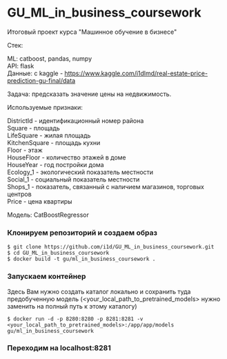 # GU_ML_in_business_coursework
Итоговый проект курса "Машинное обучение в бизнесе"

Стек:

ML: catboost, pandas, numpy<br>
API: flask<br>
Данные: с kaggle - https://www.kaggle.com/i1dlmd/real-estate-price-prediction-gu-final/data

Задача: предсказать значение цены на недвижимость. 

Используемые признаки:

DistrictId - идентификационный номер района<br>
Square - площадь<br>
LifeSquare - жилая площадь<br>
KitchenSquare - площадь кухни<br>
Floor - этаж<br>
HouseFloor - количество этажей в доме<br>
HouseYear - год постройки дома<br>
Ecology_1 - экологический показатель местности<br>
Social_1 - социальный показатель местности<br>
Shops_1 - показатель, связанный с наличием магазинов, торговых центров<br>
Price - цена квартиры



Модель: CatBoostRegressor

### Клонируем репозиторий и создаем образ
```
$ git clone https://github.com/i1d/GU_ML_in_business_coursework.git
$ cd GU_ML_in_business_coursework
$ docker build -t gu/ml_in_business_coursework .
```

### Запускаем контейнер

Здесь Вам нужно создать каталог локально и сохранить туда предобученную модель (<your_local_path_to_pretrained_models> нужно заменить на полный путь к этому каталогу)
```
$ docker run -d -p 8280:8280 -p 8281:8281 -v <your_local_path_to_pretrained_models>:/app/app/models gu/ml_in_business_coursework
```

### Переходим на localhost:8281
